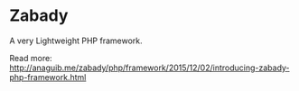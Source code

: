 # Zabady
A very Lightweight PHP framework.

Read more: 
http://anaguib.me/zabady/php/framework/2015/12/02/introducing-zabady-php-framework.html
